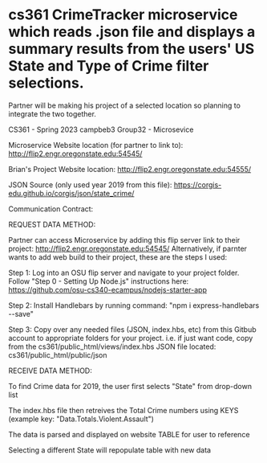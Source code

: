 # cs361 CrimeTracker microservice which reads .json file and displays a summary results from the users' US State and Type of Crime filter selections.
Partner will be making his project of a selected location so planning to integrate the two together.

CS361 - Spring 2023
campbeb3
Group32 - Microsevice

Microservice Website location (for partner to link to): 
http://flip2.engr.oregonstate.edu:54545/

Brian's Project Website location:
http://flip2.engr.oregonstate.edu:54555/

JSON Source (only used year 2019 from this file): https://corgis-edu.github.io/corgis/json/state_crime/

Communication Contract:

REQUEST DATA METHOD:

Partner can access Microservice by adding this flip server link to their project: http://flip2.engr.oregonstate.edu:54545/
Alternatively, if parnter wants to add web build to their project, these are the steps I used:

Step 1: Log into an OSU flip server and navigate to your project folder. Follow "Step 0 - Setting Up Node.js" instructions here: https://github.com/osu-cs340-ecampus/nodejs-starter-app

Step 2: Install Handlebars by running command: "npm i express-handlebars --save"

Step 3: Copy over any needed files (JSON, index.hbs, etc) from this Gitbub account to appropriate folders for your project.
          i.e. if just want code, copy from the cs361/public_html/views/index.hbs 
          JSON file located: cs361/public_html/public/json

RECEIVE DATA METHOD:

To find Crime data for 2019, the user first selects "State" from drop-down list

The index.hbs file then retreives the Total Crime numbers using KEYS (example key: "Data.Totals.Violent.Assault") 

The data is parsed and displayed on website TABLE for user to reference

Selecting a different State will repopulate table with new data
